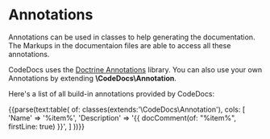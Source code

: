 # Annotations

Annotations can be used in classes to help generating the documentation.
The Markups in the documentaion files are able to access all these annotations.

CodeDocs uses the [Doctrine Annotations](https://github.com/doctrine/annotations) library.
You can also use your own Annotations by extending **\CodeDocs\Annotation**.

Here's a list of all build-in annotations provided by CodeDocs:

{{parse(text:table(
    of: classes(extends:'\CodeDocs\Annotation'),
    cols: [
        'Name'        => '%item%',
        'Description' => '{{ docComment(of: "%item%", firstLine: true) }}',
    ]
))}}
